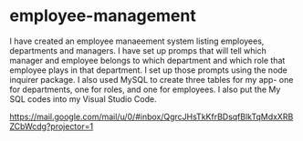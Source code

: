# employee-management
I have created an employee manaeement system listing employees, departments and managers.  I have set up promps that will tell which manager and employee belongs to which department and which role that employee plays in that department.  I set up those prompts using the node inquirer package.  I also used MySQL to create three tables for my app- one for departments, one for roles, and one for employees.  I also put the My SQL codes into my Visual Studio Code.  

https://mail.google.com/mail/u/0/#inbox/QgrcJHsTkKfrBDsqfBlkTqMdxXRBZCbWcdg?projector=1
